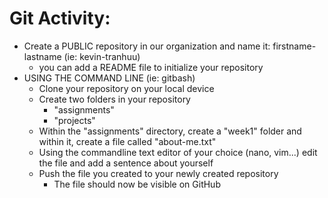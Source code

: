 # Git Activity:
- Create a PUBLIC repository in our organization and name it: firstname-lastname (ie: kevin-tranhuu)
	-  you can add a README file to initialize your repository
- USING THE COMMAND LINE (ie: gitbash)
	- Clone your repository on your local device
	- Create two folders in your repository
		- "assignments"
		- "projects"	
	- Within the "assignments" directory, create a "week1" folder and within it, create a file called "about-me.txt"
	- Using the commandline text editor of your choice (nano, vim...) edit the file and add a sentence about yourself
	- Push the file you created to your newly created repository 
        - The file should now be visible on GitHub